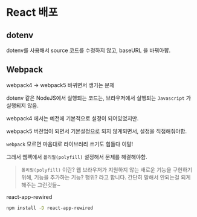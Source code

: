 # React 배포

## dotenv

dotenv를 사용해서 source 코드를 수정하지 않고,
baseURL 을 바꿔아햠.

## Webpack

webpack4 -> webpack5 바뀌면서 생기는 문제

dotenv 같은 NodeJS에서 실행되는 코드는,
브라우저에서 실행되는 `Javascript` 가 실행되지 않음.

webpack4 에서는 예전에 기본적으로 설정이 되어있었지만.

webpack5 버전업이 되면서 기본설정으로 되지 않게되면서, 설정을 직접해줘야함.

`webpack` 모르면 마음대로 라이브러리 쓰기도 힘들다 이말!

그래서 웹팩에서 `폴리필(polyfill)` 설정해서 문제를 해결해야함.

> `폴리필(polyfill)` 이란?
> 웹 브라우저가 지원하지 않는 새로운 기능을 구현하기 위해,
> 기능을 추가하는 기능? 행위? 라고 합니다.
> 간단히 말해서 안되는걸 되게 해주는 그런것들~

react-app-rewired

```sh
npm install -D react-app-rewired
```

